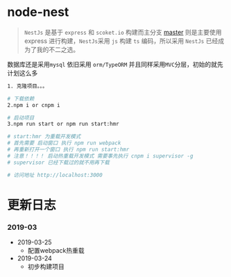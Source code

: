 # node-nest

> `NestJs` 是基于 `express` 和 `scoket.io` 构建而主分支 [master](https://github.com/CoderRui/node-express/tree/node-nest) 则是主要使用 express 进行构建，`NestJs`采用 `js` 构建 `ts` 编码，所以采用 `NestJs` 已经成为了我的不二之选。  

数据库还是采用`mysql` 依旧采用 `orm/TypeORM` 并且同样采用`MVC`分层，初始的就先计划这么多 

```bash
1. 克隆项目。。。  

# 下载依赖
2.npm i or cnpm i  

# 启动项目
3.npm run start or npm run start:hmr

# start:hmr 为重载开发模式 
# 首先需要 启动窗口 执行 npm run webpack 
# 再重新打开一个窗口 执行 npm run start:hmr
# 注意！！！！ 启动热重载开发模式 需要事先执行 cnpm i supervisor -g 
# supervisor 已经下载过的就不用再下载

# 访问地址 http://localhost:3000
```
# 更新日志
### 2019-03
- 2019-03-25
    - 配置webpack热重载
- 2019-03-24
    - 初步构建项目
